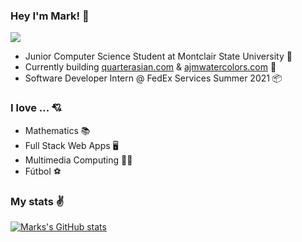 ### Hey I'm Mark! 👋
![](https://komarev.com/ghpvc/?username=markymauro13&color=blueviolet)
- Junior Computer Science Student at Montclair State University 🦅 
- Currently building [quarterasian.com](https://www.quarterasian.com/) & [ajmwatercolors.com](http://www.ajmwatercolors.com/) 🎨
- Software Developer Intern @ FedEx Services Summer 2021 📦

### I love ... 💘

- Mathematics 📚
- Full Stack Web Apps 🖥
- Multimedia Computing 🤹‍♂️
- Fútbol ⚽

### My stats ✌

[![Marks's GitHub stats](https://github-readme-stats.vercel.app/api?username=markymauro13&show_icons=true&theme=tokyonight)](https://github.com/markymauro13/github-readme-stats)



